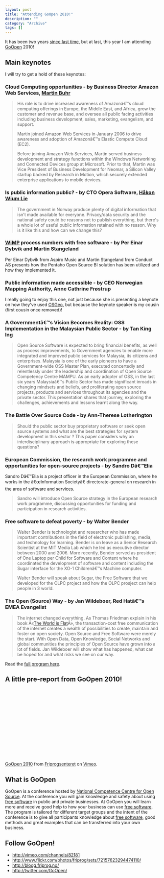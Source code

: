 ```yaml
--- 
layout: post 
title: "Attending GoOpen 2010!"
description: ""
category: "Archive"
tags: []
---  
```

It has been two years <a href="http://phun-ky.net/2008/03/attending-goopen-2008">since last time</a>, but at last, this year I am attending <a href="http://www.goopen.no">GoOpen</a> 2010! 

<h2>Main keynotes</h2>

I will try to get a hold of these keynotes:

<h3>Cloud Computing opportunities - by Business Director Amazon Web Services, <a href="http://lu.linkedin.com/in/martinbuhr">Martin Buhr</a></h3>
<blockquote>
His role is to drive increased awareness of Amazonâ€™s cloud computing offerings in Europe, the Middle East, and Africa, grow the customer and revenue base, and oversee all public facing activities including business development, sales, marketing, evangelism, and support.



Martin joined Amazon Web Services in January 2006 to drive awareness and adoption of Amazonâ€™s Elastic Compute Cloud (EC2).



Before joining Amazon Web Services, Martin served business development and strategy functions within the Windows Networking and Connected Devices group at Microsoft. Prior to that, Martin was Vice President of Business Development for Neomar, a Silicon Valley startup backed by Research in Motion, which securely extended enterprise applications to mobile devices.
</blockquote>
<h3>Is public information public? - by CTO Opera Software, <a href="http://people.opera.com/howcome/">H&aring;kon Wium Lie</a></h3>
<blockquote>
The government in Norway produce plenty of digital information that isn't made available for everyone. Privacy/data security and the national safety could be reasons not to publish everything, but there's a whole lot of useful public information retained with no reason. Why is it like this and how can we change this?
</blockquote>
<h3><a href="http://wimp.no/">WiMP</a> process numbers with free software - by Per Einar Dybvik and Martin Stangeland</h3>

Per Einar Dybvik from Aspiro Music and Martin Stangeland from Conduct AS presents how the Pentaho Open Source BI solution has been utilized and how they implemented it.

<h3>Public information made accessible - by CEO Norwegian Mapping Authority, Anne Cathrine Fr&oslash;strup</h3>

I really going to enjoy this one, not just because she is presenting a keynote on how they've used <a href="http://www.osgeo.org/">OSGeo</a>, but because the keynote speaker is my cousin (first cousin once removed)!

<h3>A Governmentâ€™s Vision Becomes Reality: OSS Implementation in the Malaysian Public Sector - by Tan King Ing</h3>

<blockquote>
Open Source Software is expected to bring financial benefits, as well as process improvements, to Government agencies to enable more integrated and improved public services for Malaysia, its citizens and enterprises. Malaysia is one of the early pioneers to have a Government-wide OSS Master Plan, executed concertedly and relentlessly under the leadership and coordination of Open Source Competency Centre MAMPU. As an early adopter of OSS, in the last six years Malaysiaâ€™s Public Sector has made significant inroads in changing mindsets and beliefs, and proliferating open source projects, products and services throughout its agencies and the private sector. This presentation shares that journey, exploring the challenges, achievements and lessons learnt along the way.
</blockquote>

<h3>The Battle Over Source Code - by Ann-Therese Lotherington</h3>

<blockquote>
Should the public sector buy proprietary software or seek open source systems and what are the best strategies for system development in this sector ? This paper considers why an interdisciplinary approach is appropriate for exploring these questions?
</blockquote>

<h3>European Commission, the research work programme and opportunities for open-source projects - by Sandro Dâ€™Elia</h3>

Sandro Dâ€™Elia is a project officer in the European Commission, where he works in the â€œInformation Societyâ€ directorate-general on research in the area of software and services.
<blockquote>
Sandro will introduce Open Source strategy in the European research work programme, discussing opportunities for funding and participation in research activities.
</blockquote>

<h3>Free software to defeat poverty - by Walter Bender</h3>
<blockquote>
Walter Bender is technologist and researcher who has made important contributions in the field of electronic publishing, media, and technology for learning. Bender is on leave as a Senior Research Scientist at the MIT Media Lab which he led as executive director between 2000 and 2006. More recently, Bender served as president of One Laptop per Child for Software and Content where he coordinated the development of software and content including the Sugar interface for the XO-1 Childrenâ€™s Machine computer.

 

Walter Bender will speak about Sugar, the Free Software that we developed for the OLPC project and how the OLPC prosject can help people in 3 world.
</blockquote>

<h3>The Open (Source) Way - by Jan Wildeboer, Red Hatâ€™s EMEA Evangelist</h3>
<blockquote>
The internet changed everything. As Thomas Friedman explain in his book Â«<a href="http://en.wikipedia.org/wiki/The_World_Is_Flat">The World is Flat</a>Â», the transaction-cost free communication of the internet creates a wealth of possibilities to create, maintain and foster on open society. Open Source and Free Software were merely the start. With Open Data, Open Knowledge, Social Networks and global communities the principles of Open Source have grown into a lot of fields. Jan Wildeboer will show what has happened, what can be hoped for and what risks we see on our way.
</blockquote>

Read the <a href="http://www.goopen.no/program/">full program here</a>.

<h2>A little pre-report from GoOpen 2010!</h2>

<object width="400" height="225"><param name="allowfullscreen" value="true" /><param name="allowscriptaccess" value="always" /><param name="movie" value="http://vimeo.com/moogaloop.swf?clip_id=10457140&amp;server=vimeo.com&amp;show_title=1&amp;show_byline=1&amp;show_portrait=0&amp;color=&amp;fullscreen=1" /><embed src="http://vimeo.com/moogaloop.swf?clip_id=10457140&amp;server=vimeo.com&amp;show_title=1&amp;show_byline=1&amp;show_portrait=0&amp;color=&amp;fullscreen=1" type="application/x-shockwave-flash" allowfullscreen="true" allowscriptaccess="always" width="400" height="225"></embed></object><p><a href="http://vimeo.com/10457140">GoOpen 2010</a> from <a href="http://vimeo.com/friprog">Friprogsenteret</a> on <a href="http://vimeo.com">Vimeo</a>.</p>

<h2>What is GoOpen</h2>

GoOpen is a conference hosted by <a href="http://blogg.friprog.no/">National Competence Centre for Open Source</a>. At the conference you will gain knowledge and safety about using <a href="http://www.gnu.org/philosophy/free-sw.html">free software</a> in public and private businesses. At GoOpen you will learn more and receive good help to how your business can use <a href="http://www.gnu.org/philosophy/free-sw.html">free software</a>.
The program is tailored for different target groups and the intent of the conference is to give all participants knowledge about <a href="http://www.gnu.org/philosophy/free-sw.html">free software</a>, good methods and great examples that can be transferred into your own business.

<h2>Follow GoOpen!</h2>
<ul>
  <li>
   <a href="http://vimeo.com/channels/82181">http://vimeo.com/channels/82181</a>
  </li>
  <li>
   <a href="http://www.flickr.com/photos/friprog/sets/72157623294474110/">http://www.flickr.com/photos/friprog/sets/72157623294474110/</a>
  </li>   
 <li>  
   <a href="http://blogg.friprog.no/">http://blogg.friprog.no/</a>
  </li>   
 <li>
   <a href="http://twitter.com/GoOpen/">http://twitter.com/GoOpen/</a>
  </li>   
</ul>